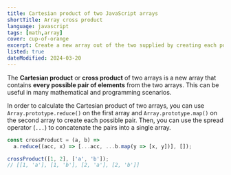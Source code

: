 ```yaml
---
title: Cartesian product of two JavaScript arrays
shortTitle: Array cross product
language: javascript
tags: [math,array]
cover: cup-of-orange
excerpt: Create a new array out of the two supplied by creating each possible pair from the arrays.
listed: true
dateModified: 2024-03-20
---
```


The **Cartesian product** or **cross product** of two arrays is a new array that contains **every possible pair of elements** from the two arrays. This can be useful in many mathematical and programming scenarios.

In order to calculate the Cartesian product of two arrays, you can use `Array.prototype.reduce()` on the first array and `Array.prototype.map()` on the second array to create each possible pair. Then, you can use the spread operator (`...`) to concatenate the pairs into a single array.

```js
const crossProduct = (a, b) =>
  a.reduce((acc, x) => [...acc, ...b.map(y => [x, y])], []);

crossProduct([1, 2], ['a', 'b']);
// [[1, 'a'], [1, 'b'], [2, 'a'], [2, 'b']]
```

